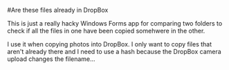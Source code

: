 #Are these files already in DropBox

This is just a really hacky Windows Forms app for comparing two folders to check if all the files in one have been copied somehwere in the other.

I use it when copying photos into DropBox. I only want to copy files that aren't already there and I need to use a hash because the DropBox camera upload changes the filename...

